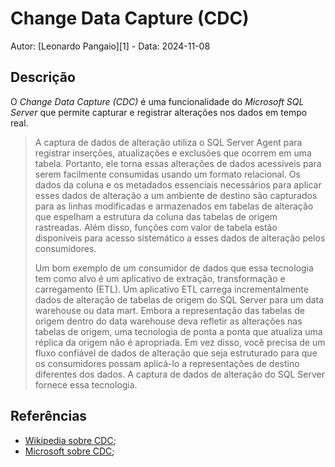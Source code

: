# Change Data Capture (CDC)

Autor: [Leonardo Pangaio][1] - Data: 2024-11-08

## Descrição

O *Change Data Capture (CDC)* é uma funcionalidade do *Microsoft SQL Server* que permite capturar e registrar alterações nos dados em tempo real. 

> A captura de dados de alteração utiliza o SQL Server Agent para registrar inserções, atualizações e exclusões que ocorrem em uma tabela. Portanto, ele torna essas alterações de dados acessíveis para serem facilmente consumidas usando um formato relacional. Os dados da coluna e os metadados essenciais necessários para aplicar esses dados de alteração a um ambiente de destino são capturados para as linhas modificadas e armazenados em tabelas de alteração que espelham a estrutura da coluna das tabelas de origem rastreadas. Além disso, funções com valor de tabela estão disponíveis para acesso sistemático a esses dados de alteração pelos consumidores.
> 
> Um bom exemplo de um consumidor de dados que essa tecnologia tem como alvo é um aplicativo de extração, transformação e carregamento (ETL). Um aplicativo ETL carrega incrementalmente dados de alteração de tabelas de origem do SQL Server para um data warehouse ou data mart. Embora a representação das tabelas de origem dentro do data warehouse deva refletir as alterações nas tabelas de origem, uma tecnologia de ponta a ponta que atualiza uma réplica da origem não é apropriada. Em vez disso, você precisa de um fluxo confiável de dados de alteração que seja estruturado para que os consumidores possam aplicá-lo a representações de destino diferentes dos dados. A captura de dados de alteração do SQL Server fornece essa tecnologia.

## Referências

- [Wikipedia sobre CDC](https://en.wikipedia.org/wiki/Change_data_capture);
- [Microsoft sobre CDC](https://learn.microsoft.com/en-us/sql/relational-databases/track-changes/about-change-data-capture-sql-server?view=sql-server-ver16);
